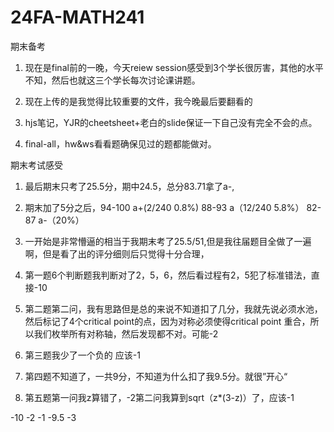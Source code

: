 # 24FA-MATH241


期末备考
1. 现在是final前的一晚，今天reiew session感受到3个学长很厉害，其他的水平不知，然后也就这三个学长每次讨论课讲题。
2. 现在上传的是我觉得比较重要的文件，我今晚最后要翻看的

  1. hjs笔记，YJR的cheetsheet+老白的slide保证一下自己没有完全不会的点。
  2. final-all，hw&ws看看题确保见过的题都能做对。




期末考试感受
1. 最后期末只考了25.5分，期中24.5，总分83.71拿了a-,
2. 期末加了5分之后，94-100 a+(2/240 0.8%) 88-93 a（12/240 5.8%） 82-87 a-（20%）
3. 一开始是非常懵逼的相当于我期末考了25.5/51,但是我往届题目全做了一遍啊，但是看了出的评分细则后只觉得十分合理，

4. 第一题6个判断题我判断对了2，5，6，然后看过程有2，5犯了标准错法，直接-10
5. 第二题第二问，我有思路但是总的来说不知道扣了几分，我就先说必须水池，然后标记了4个critical point的点，因为对称必须使得critical point 重合，所以我们枚举所有对称轴，然后发现都不对。可能-2
6. 第三题我少了一个负的 应该-1
7. 第四题不知道了，一共9分，不知道为什么扣了我9.5分。就很”开心“
8. 第五题第一问我z算错了，-2第二问我算到sqrt（z*(3-z)）了，应该-1 

-10
-2
-1
-9.5
-3

